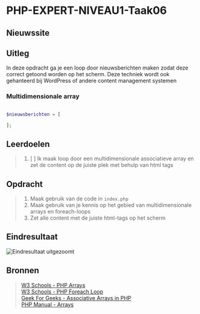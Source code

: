 # PHP-EXPERT-NIVEAU1-Taak06

## Nieuwssite

## Uitleg

In deze opdracht ga je een loop door nieuwsberichten maken zodat deze correct getoond worden op het scherm. Deze techniek wordt ook gehanteerd bij WordPress of andere content management systemen

### Multidimensionale array

```php

$nieuwsberichten = [

];
```

## Leerdoelen

> 1. [ ] Ik maak loop door een multidimensionale associatieve array en zet de content op de juiste plek met behulp van html tags

## Opdracht

> 1. Maak gebruik van de code in `index.php`
> 2. Maak gebruik van je kennis op het gebied van multidimensionale arrays en foreach-loops
> 3. Zet alle content met de juiste html-tags op het scherm

## Eindresultaat

![Eindresultaat uitgezoomt](https://github.com/ROC-van-Amsterdam-College-Amstelland/PHP-EXPERT/blob/master/niveau1/taak06/images/resultaat.png)

## Bronnen

> [W3 Schools - PHP Arrays](https://www.w3schools.com/php/php_arrays_associative.asp)  
> [W3 Schools - PHP Foreach Loop](https://www.w3schools.in/php/looping/foreach/)  
> [Geek For Geeks - Associative Arrays in PHP](https://www.geeksforgeeks.org/associative-arrays-in-php/)  
> [PHP Manual - Arrays](https://www.php.net/manual/en/language.types.array.php)
